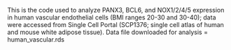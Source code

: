 This is the code used to analyze PANX3, BCL6, and NOX1/2/4/5 expression in human vascular endothelial cells (BMI ranges 20-30 and 30-40); data were accessed from Single Cell Portal (SCP1376; single cell atlas of human and mouse white adipose tissue). Data file downloaded for analysis = human_vascular.rds
